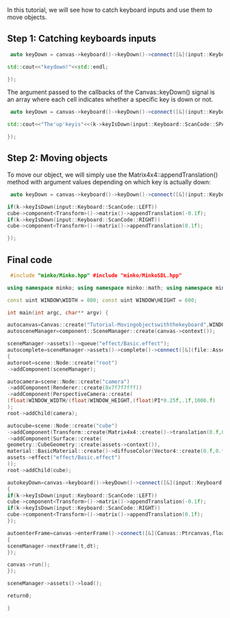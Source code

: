 In this tutorial, we will see how to catch keyboard inputs and use them to move objects.

Step 1: Catching keyboards inputs
---------------------------------


```cpp
 auto keyDown = canvas->keyboard()->keyDown()->connect([&](input::Keyboard::Ptr k) {

std::cout<<"keydown!"<<std::endl;

}); 
```


The argument passed to the callbacks of the Canvas::keyDown() signal is an array where each cell indicates whether a specific key is down or not.


```cpp
 auto keyDown = canvas->keyboard()->keyDown()->connect([&](input::Keyboard::Ptr k) {

std::cout<<"The'up'keyis"<<(k->keyIsDown(input::Keyboard::ScanCode::SPACE)?"":"not")<<"down"<<std::endl;

}); 
```


Step 2: Moving objects
----------------------

To move our object, we will simply use the Matrix4x4::appendTranslation() method with argument values depending on which key is actually down:


```cpp
 auto keyDown = canvas->keyboard()->keyDown()->connect([&](input::Keyboard::Ptr k) {

if(k->keyIsDown(input::Keyboard::ScanCode::LEFT))
cube->component<Transform>()->matrix()->appendTranslation(-0.1f);
if(k->keyIsDown(input::Keyboard::ScanCode::RIGHT))
cube->component<Transform>()->matrix()->appendTranslation(0.1f);

}); 
```


Final code
----------


```cpp
 #include "minko/Minko.hpp" #include "minko/MinkoSDL.hpp"

using namespace minko; using namespace minko::math; using namespace minko::component;

const uint WINDOW\WIDTH = 800; const uint WINDOW\HEIGHT = 600;

int main(int argc, char** argv) {

autocanvas=Canvas::create("Tutorial-Movingobjectswiththekeyboard",WINDOW_WIDTH,WINDOW_HEIGHT);
autosceneManager=component::SceneManager::create(canvas->context());

sceneManager->assets()->queue("effect/Basic.effect");
autocomplete=sceneManager->assets()->complete()->connect([&](file::AssetLibrary::Ptrassets)
{
autoroot=scene::Node::create("root")
->addComponent(sceneManager);

autocamera=scene::Node::create("camera")
->addComponent(Renderer::create(0x7f7f7fff))
->addComponent(PerspectiveCamera::create(
(float)WINDOW_WIDTH/(float)WINDOW_HEIGHT,(float)PI*0.25f,.1f,1000.f)
);
root->addChild(camera);

autocube=scene::Node::create("cube")
->addComponent(Transform::create(Matrix4x4::create()->translation(0.f,0.f,-5.f)))
->addComponent(Surface::create(
geometry::CubeGeometry::create(assets->context()),
material::BasicMaterial::create()->diffuseColor(Vector4::create(0.f,0.f,1.f,1.f)),
assets->effect("effect/Basic.effect")
));
root->addChild(cube);

autokeyDown=canvas->keyboard()->keyDown()->connect([&](input::Keyboard::Ptrk)
{
if(k->keyIsDown(input::Keyboard::ScanCode::LEFT))
cube->component<Transform>()->matrix()->appendTranslation(-0.1f);
if(k->keyIsDown(input::Keyboard::ScanCode::RIGHT))
cube->component<Transform>()->matrix()->appendTranslation(0.1f);
});

autoenterFrame=canvas->enterFrame()->connect([&](Canvas::Ptrcanvas,floatt,floatdt)
{
sceneManager->nextFrame(t,dt);
});

canvas->run();
});

sceneManager->assets()->load();

return0;

} 
```


